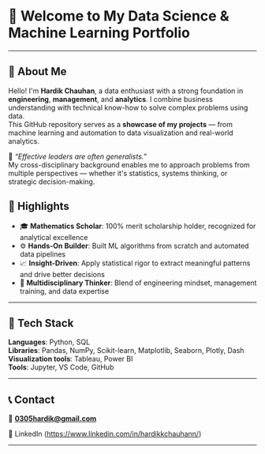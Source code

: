 # 👋 Welcome to My Data Science & Machine Learning Portfolio

---

## 💼 About Me

Hello! I'm **Hardik Chauhan**, a data enthusiast with a strong foundation in **engineering**, **management**, and **analytics**. I combine business understanding with technical know-how to solve complex problems using data.  
This GitHub repository serves as a **showcase of my projects** — from machine learning and automation to data visualization and real-world analytics.

📌 _“Effective leaders are often generalists.”_  
My cross-disciplinary background enables me to approach problems from multiple perspectives — whether it's statistics, systems thinking, or strategic decision-making.


## 🎯 Highlights

- 🎓 **Mathematics Scholar**: 100% merit scholarship holder, recognized for analytical excellence  
- ⚙️ **Hands-On Builder**: Built ML algorithms from scratch and automated data pipelines  
- 📈 **Insight-Driven**: Apply statistical rigor to extract meaningful patterns and drive better decisions  
- 🧠 **Multidisciplinary Thinker**: Blend of engineering mindset, management training, and data expertise

---

## 🧰 Tech Stack

**Languages**: Python, SQL  
**Libraries**: Pandas, NumPy, Scikit-learn, Matplotlib, Seaborn, Plotly, Dash  
**Visualization tools**: Tableau, Power BI  
**Tools**: Jupyter, VS Code, GitHub  

---

## 📞 Contact

  📧 **0305hardik@gmail.com**
  
  🔗 LinkedIn (https://www.linkedin.com/in/hardikkchauhann/)

---

